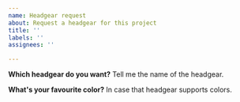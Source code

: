 ```yaml
---
name: Headgear request
about: Request a headgear for this project
title: ''
labels: ''
assignees: ''

---
```


**Which headgear do you want?**
Tell me the name of the headgear.

**What's your favourite color?**
In case that headgear supports colors.
